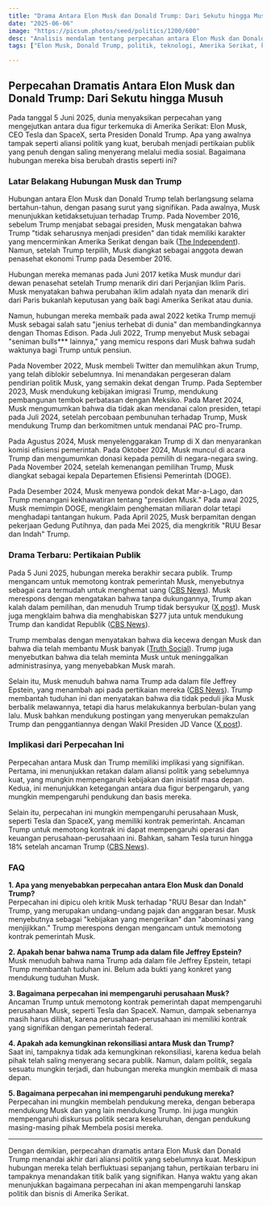 ```yaml
---
title: "Drama Antara Elon Musk dan Donald Trump: Dari Sekutu hingga Musuh"  
date: "2025-06-06"  
image: "https://picsum.photos/seed/politics/1200/600"  
desc: "Analisis mendalam tentang perpecahan antara Elon Musk dan Donald Trump, dari sekutu politik hingga pertikaian publik."  
tags: ["Elon Musk, Donald Trump, politik, teknologi, Amerika Serikat, kontroversi"]

---
```


## Perpecahan Dramatis Antara Elon Musk dan Donald Trump: Dari Sekutu hingga Musuh

Pada tanggal 5 Juni 2025, dunia menyaksikan perpecahan yang mengejutkan antara dua figur terkemuka di Amerika Serikat: Elon Musk, CEO Tesla dan SpaceX, serta Presiden Donald Trump. Apa yang awalnya tampak seperti aliansi politik yang kuat, berubah menjadi pertikaian publik yang penuh dengan saling menyerang melalui media sosial. Bagaimana hubungan mereka bisa berubah drastis seperti ini?

### Latar Belakang Hubungan Musk dan Trump

Hubungan antara Elon Musk dan Donald Trump telah berlangsung selama bertahun-tahun, dengan pasang surut yang signifikan. Pada awalnya, Musk menunjukkan ketidaksetujuan terhadap Trump. Pada November 2016, sebelum Trump menjabat sebagai presiden, Musk mengatakan bahwa Trump "tidak seharusnya menjadi presiden" dan tidak memiliki karakter yang mencerminkan Amerika Serikat dengan baik ([The Independent](https://www.independent.co.uk/news/world/americas/us-politics/trump-musk-fight-timeline-history-b2764781.html)). Namun, setelah Trump terpilih, Musk diangkat sebagai anggota dewan penasehat ekonomi Trump pada Desember 2016.

Hubungan mereka memanas pada Juni 2017 ketika Musk mundur dari dewan penasehat setelah Trump menarik diri dari Perjanjian Iklim Paris. Musk menyatakan bahwa perubahan iklim adalah nyata dan menarik diri dari Paris bukanlah keputusan yang baik bagi Amerika Serikat atau dunia.

Namun, hubungan mereka membaik pada awal 2022 ketika Trump memuji Musk sebagai salah satu "jenius terhebat di dunia" dan membandingkannya dengan Thomas Edison. Pada Juli 2022, Trump menyebut Musk sebagai "seniman bulls*** lainnya," yang memicu respons dari Musk bahwa sudah waktunya bagi Trump untuk pensiun.

Pada November 2022, Musk membeli Twitter dan memulihkan akun Trump, yang telah diblokir sebelumnya. Ini menandakan pergeseran dalam pendirian politik Musk, yang semakin dekat dengan Trump. Pada September 2023, Musk mendukung kebijakan imigrasi Trump, mendukung pembangunan tembok perbatasan dengan Meksiko. Pada Maret 2024, Musk mengumumkan bahwa dia tidak akan mendanai calon presiden, tetapi pada Juli 2024, setelah percobaan pembunuhan terhadap Trump, Musk mendukung Trump dan berkomitmen untuk mendanai PAC pro-Trump.

Pada Agustus 2024, Musk menyelenggarakan Trump di X dan menyarankan komisi efisiensi pemerintah. Pada Oktober 2024, Musk muncul di acara Trump dan mengumumkan donasi kepada pemilih di negara-negara swing. Pada November 2024, setelah kemenangan pemilihan Trump, Musk diangkat sebagai kepala Departemen Efisiensi Pemerintah (DOGE).

Pada Desember 2024, Musk menyewa pondok dekat Mar-a-Lago, dan Trump menangani kekhawatiran tentang "presiden Musk." Pada awal 2025, Musk memimpin DOGE, mengklaim penghematan miliaran dolar tetapi menghadapi tantangan hukum. Pada April 2025, Musk berpamitan dengan pekerjaan Gedung Putihnya, dan pada Mei 2025, dia mengkritik "RUU Besar dan Indah" Trump.

### Drama Terbaru: Pertikaian Publik

Pada 5 Juni 2025, hubungan mereka berakhir secara publik. Trump mengancam untuk memotong kontrak pemerintah Musk, menyebutnya sebagai cara termudah untuk menghemat uang ([CBS News](https://www.cbsnews.com/news/trump-german-chancellor-merz-meeting-white-house-today-2025-06-05/)). Musk merespons dengan mengatakan bahwa tanpa dukungannya, Trump akan kalah dalam pemilihan, dan menuduh Trump tidak bersyukur ([X post](https://x.com/elonmusk/status/1930703865801810022)). Musk juga mengklaim bahwa dia menghabiskan $277 juta untuk mendukung Trump dan kandidat Republik ([CBS News](https://www.cbsnews.com/news/elon-musk-277-million-trump-republican-candidates-donations/)).

Trump membalas dengan menyatakan bahwa dia kecewa dengan Musk dan bahwa dia telah membantu Musk banyak ([Truth Social](https://truthsocial.com/@realDonaldTrump/posts/114632555927229642)). Trump juga menyebutkan bahwa dia telah meminta Musk untuk meninggalkan administrasinya, yang menyebabkan Musk marah.

Selain itu, Musk menuduh bahwa nama Trump ada dalam file Jeffrey Epstein, yang menambah api pada pertikaian mereka ([CBS News](https://www.cbsnews.com/news/trump-german-chancellor-merz-meeting-white-house-today-2025-06-05/)). Trump membantah tuduhan ini dan menyatakan bahwa dia tidak peduli jika Musk berbalik melawannya, tetapi dia harus melakukannya berbulan-bulan yang lalu. Musk bahkan mendukung postingan yang menyerukan pemakzulan Trump dan penggantiannya dengan Wakil Presiden JD Vance ([X post](https://x.com/elonmusk/status/1930719235770359903)).

### Implikasi dari Perpecahan Ini

Perpecahan antara Musk dan Trump memiliki implikasi yang signifikan. Pertama, ini menunjukkan retakan dalam aliansi politik yang sebelumnya kuat, yang mungkin mempengaruhi kebijakan dan inisiatif masa depan. Kedua, ini menunjukkan ketegangan antara dua figur berpengaruh, yang mungkin mempengaruhi pendukung dan basis mereka.

Selain itu, perpecahan ini mungkin mempengaruhi perusahaan Musk, seperti Tesla dan SpaceX, yang memiliki kontrak pemerintah. Ancaman Trump untuk memotong kontrak ini dapat mempengaruhi operasi dan keuangan perusahaan-perusahaan ini. Bahkan, saham Tesla turun hingga 18% setelah ancaman Trump ([CBS News](https://www.cbsnews.com/news/elon-musk-trump-tesla-shares-down-truth-social-fallout/)).

### FAQ

**1. Apa yang menyebabkan perpecahan antara Elon Musk dan Donald Trump?**  
Perpecahan ini dipicu oleh kritik Musk terhadap "RUU Besar dan Indah" Trump, yang merupakan undang-undang pajak dan anggaran besar. Musk menyebutnya sebagai "kebijakan yang mengerikan" dan "abominasi yang menjijikkan." Trump merespons dengan mengancam untuk memotong kontrak pemerintah Musk.

**2. Apakah benar bahwa nama Trump ada dalam file Jeffrey Epstein?**  
Musk menuduh bahwa nama Trump ada dalam file Jeffrey Epstein, tetapi Trump membantah tuduhan ini. Belum ada bukti yang konkret yang mendukung tuduhan Musk.

**3. Bagaimana perpecahan ini mempengaruhi perusahaan Musk?**  
Ancaman Trump untuk memotong kontrak pemerintah dapat mempengaruhi perusahaan Musk, seperti Tesla dan SpaceX. Namun, dampak sebenarnya masih harus dilihat, karena perusahaan-perusahaan ini memiliki kontrak yang signifikan dengan pemerintah federal.

**4. Apakah ada kemungkinan rekonsiliasi antara Musk dan Trump?**  
Saat ini, tampaknya tidak ada kemungkinan rekonsiliasi, karena kedua belah pihak telah saling menyerang secara publik. Namun, dalam politik, segala sesuatu mungkin terjadi, dan hubungan mereka mungkin membaik di masa depan.

**5. Bagaimana perpecahan ini mempengaruhi pendukung mereka?**  
Perpecahan ini mungkin membelah pendukung mereka, dengan beberapa mendukung Musk dan yang lain mendukung Trump. Ini juga mungkin mempengaruhi diskursus politik secara keseluruhan, dengan pendukung masing-masing pihak Membela posisi mereka.

---

Dengan demikian, perpecahan dramatis antara Elon Musk dan Donald Trump menandai akhir dari aliansi politik yang sebelumnya kuat. Meskipun hubungan mereka telah berfluktuasi sepanjang tahun, pertikaian terbaru ini tampaknya menandakan titik balik yang signifikan. Hanya waktu yang akan menunjukkan bagaimana perpecahan ini akan mempengaruhi lanskap politik dan bisnis di Amerika Serikat.